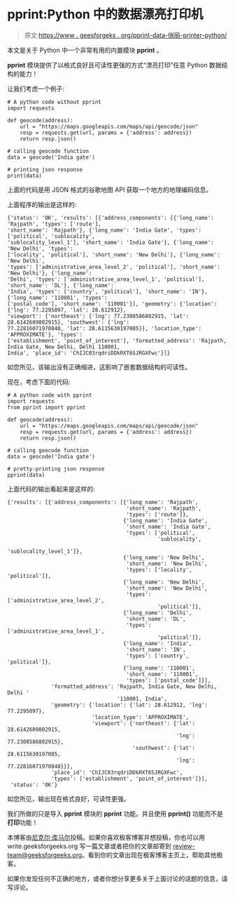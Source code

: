 # pprint:Python 中的数据漂亮打印机

> 原文:[https://www . geesforgeks . org/pprint-data-俏丽-printer-python/](https://www.geeksforgeeks.org/pprint-data-pretty-printer-python/)

本文是关于 Python 中一个非常有用的内置模块 **pprint** 。

**pprint** 模块提供了以格式良好且可读性更强的方式“漂亮打印”任意 Python 数据结构的能力！

让我们考虑一个例子:

```
# A python code without pprint
import requests

def geocode(address):
    url = "https://maps.googleapis.com/maps/api/geocode/json"
    resp = requests.get(url, params = {'address': address})
    return resp.json()

# calling geocode function
data = geocode('India gate')

# printing json response
print(data)
```

上面的代码是用 JSON 格式的谷歌地图 API 获取一个地方的地理编码信息。

上面程序的输出是这样的:

```
{'status': 'OK', 'results': [{'address_components': [{'long_name': 'Rajpath', 'types': ['route'], 
'short_name': 'Rajpath'}, {'long_name': 'India Gate', 'types': ['political', 'sublocality', 
'sublocality_level_1'], 'short_name': 'India Gate'}, {'long_name': 'New Delhi', 'types': 
['locality', 'political'], 'short_name': 'New Delhi'}, {'long_name': 'New Delhi', 
'types': ['administrative_area_level_2', 'political'], 'short_name': 'New Delhi'}, {'long_name': 
'Delhi', 'types': ['administrative_area_level_1', 'political'], 'short_name': 'DL'}, {'long_name': 
'India', 'types': ['country', 'political'], 'short_name': 'IN'}, {'long_name': '110001', 'types': 
['postal_code'], 'short_name': '110001'}], 'geometry': {'location': {'lng': 77.2295097, 'lat': 28.612912}, 
'viewport': {'northeast': {'lng': 77.2308586802915, 'lat': 28.6142609802915}, 'southwest': {'lng': 
77.22816071970848, 'lat': 28.6115630197085}}, 'location_type': 'APPROXIMATE'}, 'types': 
['establishment', 'point_of_interest'], 'formatted_address': 'Rajpath, India Gate, New Delhi, Delhi 110001, 
India', 'place_id': 'ChIJC03rqdriDDkRXT6SJRGXFwc'}]}
```

如您所见，该输出没有正确缩进，这影响了嵌套数据结构的可读性。

现在，考虑下面的代码:

```
# A python code with pprint
import requests
from pprint import pprint

def geocode(address):
    url = "https://maps.googleapis.com/maps/api/geocode/json"
    resp = requests.get(url, params = {'address': address})
    return resp.json()

# calling geocode function
data = geocode('India gate')

# pretty-printing json response
pprint(data)
```

上面代码的输出看起来是这样的:

```
{'results': [{'address_components': [{'long_name': 'Rajpath',
                                      'short_name': 'Rajpath',
                                      'types': ['route']},
                                     {'long_name': 'India Gate',
                                      'short_name': 'India Gate',
                                      'types': ['political',
                                                'sublocality',
                                                'sublocality_level_1']},
                                     {'long_name': 'New Delhi',
                                      'short_name': 'New Delhi',
                                      'types': ['locality', 'political']},
                                     {'long_name': 'New Delhi',
                                      'short_name': 'New Delhi',
                                      'types': ['administrative_area_level_2',
                                                'political']},
                                     {'long_name': 'Delhi',
                                      'short_name': 'DL',
                                      'types': ['administrative_area_level_1',
                                                'political']},
                                     {'long_name': 'India',
                                      'short_name': 'IN',
                                      'types': ['country', 'political']},
                                     {'long_name': '110001',
                                      'short_name': '110001',
                                      'types': ['postal_code']}],
              'formatted_address': 'Rajpath, India Gate, New Delhi, Delhi '
                                   '110001, India',
              'geometry': {'location': {'lat': 28.612912, 'lng': 77.2295097},
                           'location_type': 'APPROXIMATE',
                           'viewport': {'northeast': {'lat': 28.6142609802915,
                                                      'lng': 77.2308586802915},
                                        'southwest': {'lat': 28.6115630197085,
                                                      'lng': 77.22816071970848}}},
              'place_id': 'ChIJC03rqdriDDkRXT6SJRGXFwc',
              'types': ['establishment', 'point_of_interest']}],
 'status': 'OK'} 
```

如您所见，输出现在格式良好，可读性更强。

我们所做的只是导入 **pprint** 模块的 **pprint** 功能。并且使用 **pprint()** 功能而不是**打印**功能！

本博客由[尼克尔·库马尔](https://www.facebook.com/nikhilksingh97)投稿。如果你喜欢极客博客并想投稿，你也可以用 write.geeksforgeeks.org 写一篇文章或者把你的文章邮寄到 review-team@geeksforgeeks.org。看到你的文章出现在极客博客主页上，帮助其他极客。

如果你发现任何不正确的地方，或者你想分享更多关于上面讨论的话题的信息，请写评论。